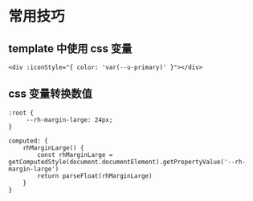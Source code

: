# 常用技巧

## template 中使用 css 变量
```vue
<div :iconStyle="{ color: 'var(--u-primary)' }"></div>
```

## css 变量转换数值
```vue
:root {
	 --rh-margin-large: 24px;
}

computed: {
	rhMarginLarge() {
	  	const rhMarginLarge = getComputedStyle(document.documentElement).getPropertyValue('--rh-margin-large')
	  	return parseFloat(rhMarginLarge)
	}
}
```